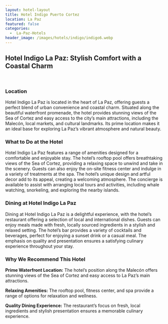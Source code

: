 ```yaml
---
layout: hotel-layout
title: Hotel Indigo Puerto Cortez
location: La Paz
featured: false
categories:
  -  La-Paz-Hotels
header_image: /images/hotels/indigo/indigo6.webp
---
```

## Hotel Indigo La Paz: Stylish Comfort with a Coastal Charm

&nbsp;

### Location
Hotel Indigo La Paz is located in the heart of La Paz, offering guests a perfect blend of urban convenience and coastal charm. Situated along the beautiful waterfront promenade, the hotel provides stunning views of the Sea of Cortez and easy access to the city’s main attractions, including the Malecón, local markets, and cultural landmarks. Its prime location makes it an ideal base for exploring La Paz’s vibrant atmosphere and natural beauty.

### What to Do at the Hotel
Hotel Indigo La Paz features a range of amenities designed for a comfortable and enjoyable stay. The hotel’s rooftop pool offers breathtaking views of the Sea of Cortez, providing a relaxing space to unwind and take in the scenery. Guests can also enjoy the on-site fitness center and indulge in a variety of treatments at the spa. The hotel’s unique design and artful decor add to its appeal, creating a welcoming atmosphere. The concierge is available to assist with arranging local tours and activities, including whale watching, snorkeling, and exploring the nearby islands.

### Dining at Hotel Indigo La Paz
Dining at Hotel Indigo La Paz is a delightful experience, with the hotel’s restaurant offering a selection of local and international dishes. Guests can enjoy meals made with fresh, locally sourced ingredients in a stylish and relaxed setting. The hotel’s bar provides a variety of cocktails and beverages, perfect for enjoying a sunset drink or a casual meal. The emphasis on quality and presentation ensures a satisfying culinary experience throughout your stay.

### Why We Recommend This Hotel
**Prime Waterfront Location:** The hotel’s position along the Malecón offers stunning views of the Sea of Cortez and easy access to La Paz’s main attractions.&nbsp;

**Relaxing Amenities:** The rooftop pool, fitness center, and spa provide a range of options for relaxation and wellness.&nbsp;

**Quality Dining Experience:** The restaurant’s focus on fresh, local ingredients and stylish presentation ensures a memorable culinary experience.&nbsp;
